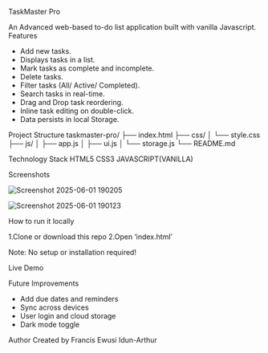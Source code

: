 TaskMaster Pro

An  Advanced web-based to-do list application built with vanilla Javascript.
Features
- Add new tasks.
- Displays tasks in a list.
- Mark tasks as complete and incomplete.
- Delete tasks.
- Filter tasks (All/ Active/ Completed).
- Search tasks in real-time.
- Drag and Drop task reordering.
- Inline task editing on double-click.
- Data persists in local Storage.

Project Structure 
taskmaster-pro/
├── index.html
├── css/
│ └── style.css
├── js/
│ ├── app.js 
│ ├── ui.js
│ └── storage.js
└── README.md
    


Technology Stack
 HTML5
CSS3
JAVASCRIPT(VANILLA)

Screenshots

![Screenshot 2025-06-01 190205](https://github.com/user-attachments/assets/33b33fa5-1963-4a96-93fd-509639b94aa8)

![Screenshot 2025-06-01 190123](https://github.com/user-attachments/assets/e48677ce-159c-46c3-940a-0198c3565165)





How to run it locally 

1.Clone or download this repo
2.Open ‘index.html’

Note:  No setup or installation required!

Live  Demo


Future Improvements

- Add due dates and reminders
- Sync across devices 
- User login and cloud storage
- Dark mode toggle


Author
Created  by  Francis Ewusi Idun-Arthur


